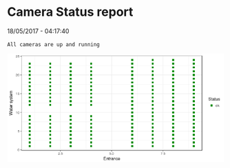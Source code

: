 Camera Status report
================
18/05/2017 - 04:17:40

    All cameras are up and running

![](camreport_files/figure-markdown_github/unnamed-chunk-2-1.png)
